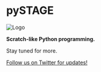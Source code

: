 # pySTAGE
![Logo](https://avatars.githubusercontent.com/u/84376736?s=200&v=4)

**Scratch-like Python programming.**

Stay tuned for more.

[Follow us on Twitter for updates!](https://twitter.com/pystage)
